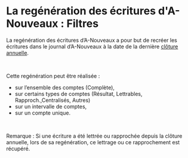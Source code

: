# La regénération des écritures d'A-Nouveaux : Filtres

La regénération des écritures d’A-Nouveaux a pour but de recréer les 
 écritures dans le journal d’A-Nouveaux à la date de la dernière [clôture 
 annuelle](../2/ClotureAnnuelleComptable.md).


 


Cette regénération peut être réalisée :


* sur l’ensemble des comptes (Complète),
* sur certains types de comptes (Résultat, Lettrables, Rapproch.,Centralisés, 
 Autres)
* sur un intervalle de comptes,
* sur un compte unique.


 


Remarque : Si une écriture a été lettrée ou rapprochée depuis la clôture 
 annuelle, lors de sa regénération, ce lettrage ou ce rapprochement est 
 récupéré.


